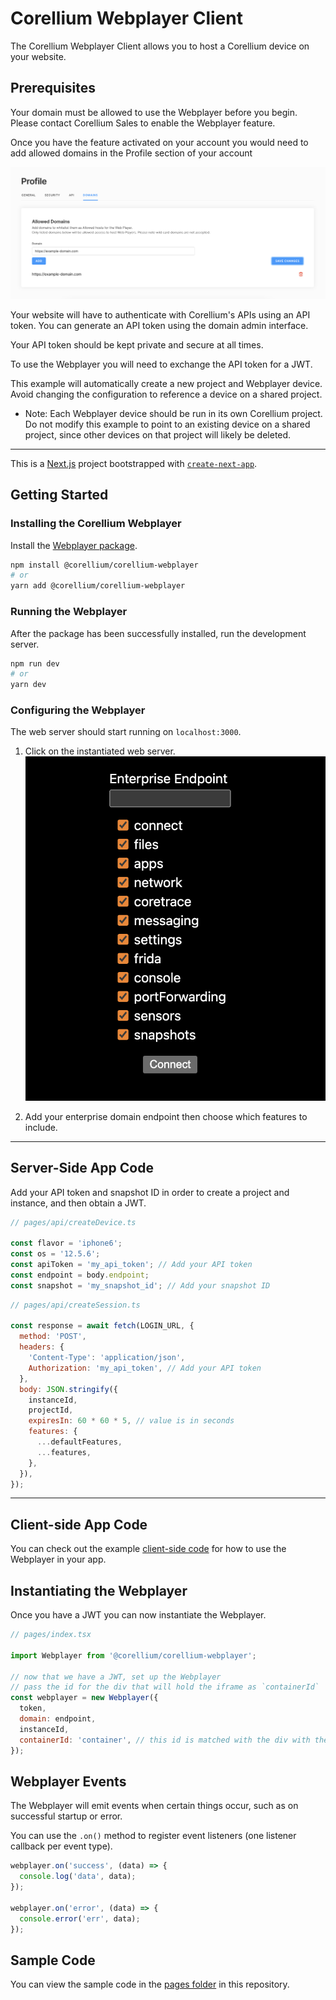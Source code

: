# Corellium Webplayer Client

The Corellium Webplayer Client allows you to host a Corellium device on your website.

## Prerequisites

Your domain must be allowed to use the Webplayer before you begin. Please contact
Corellium Sales to enable the Webplayer feature.

Once you have the feature activated on your account you would need to add allowed domains in the Profile section of your account

![account profile](public/domain-image.png)

Your website will have to authenticate with Corellium's APIs using an API token.
You can generate an API token using the domain admin interface.

Your API token should be kept private and secure at all times.

To use the Webplayer you will need to exchange the API token for a JWT.

This example will automatically create a new project and Webplayer device. Avoid changing the configuration to reference a device on a shared project.
- Note: Each Webplayer device should be run in its own Corellium project. Do not modify this example to point to an existing device on a shared project, since other devices on that project will likely be deleted.

---

This is a [Next.js](https://nextjs.org/) project bootstrapped with [`create-next-app`](https://github.com/vercel/next.js/tree/canary/packages/create-next-app).

## Getting Started

### Installing the Corellium Webplayer

Install the [Webplayer package](https://www.npmjs.com/package/@corellium/corellium-webplayer).

```bash
npm install @corellium/corellium-webplayer
# or
yarn add @corellium/corellium-webplayer
```

### Running the Webplayer

After the package has been successfully installed, run the development server.

```bash
npm run dev
# or
yarn dev
```

### Configuring the Webplayer

The web server should start running on `localhost:3000`.

1. Click on the instantiated web server.
   ![configure the server](public/configure-server.png)

2. Add your enterprise domain endpoint then choose which features to include.

---

## Server-Side App Code

Add your API token and snapshot ID in order to create a project and instance, and then obtain a JWT.

```js
// pages/api/createDevice.ts

const flavor = 'iphone6';
const os = '12.5.6';
const apiToken = 'my_api_token'; // Add your API token
const endpoint = body.endpoint;
const snapshot = 'my_snapshot_id'; // Add your snapshot ID
```

```js
// pages/api/createSession.ts

const response = await fetch(LOGIN_URL, {
  method: 'POST',
  headers: {
    'Content-Type': 'application/json',
    Authorization: 'my_api_token', // Add your API token
  },
  body: JSON.stringify({
    instanceId,
    projectId,
    expiresIn: 60 * 60 * 5, // value is in seconds
    features: {
      ...defaultFeatures,
      ...features,
    },
  }),
});
```

---

## Client-side App Code

You can check out the example [client-side code](pages/index.tsx) for how to use the Webplayer in your app.

## Instantiating the Webplayer

Once you have a JWT you can now instantiate the Webplayer.

```js
// pages/index.tsx

import Webplayer from '@corellium/corellium-webplayer';

// now that we have a JWT, set up the Webplayer
// pass the id for the div that will hold the iframe as `containerId`
const webplayer = new Webplayer({
  token,
  domain: endpoint,
  instanceId,
  containerId: 'container', // this id is matched with the div with the same id in the HTML
});
```

## Webplayer Events

The Webplayer will emit events when certain things occur, such as on successful startup or error.

You can use the `.on()` method to register event listeners (one listener callback per event type).

```js
webplayer.on('success', (data) => {
  console.log('data', data);
});

webplayer.on('error', (data) => {
  console.error('err', data);
});
```

## Sample Code

You can view the sample code in the [pages folder](pages) in this repository.
